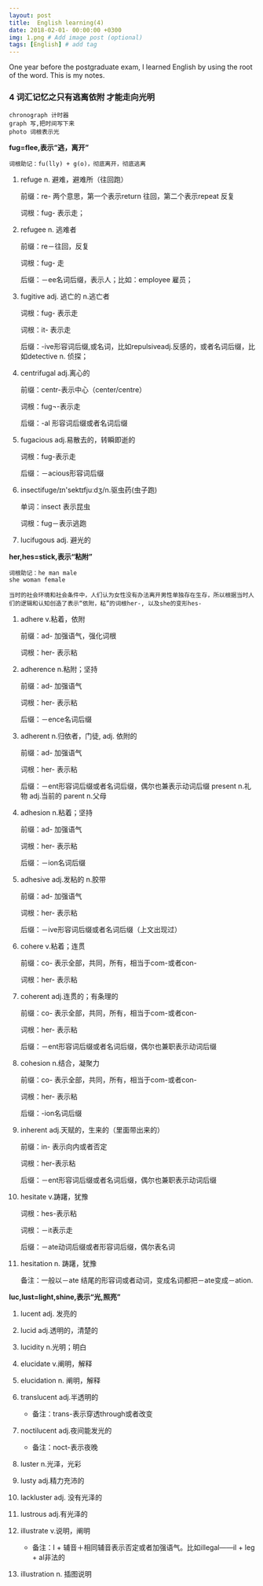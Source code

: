 ```yaml
---
layout: post
title:  English learning(4)
date: 2018-02-01- 00:00:00 +0300
img: 1.png # Add image post (optional)
tags: [English] # add tag
---
```


One year before the postgraduate exam, I learned English by using the root of the word. This is my notes.


### 4 词汇记忆之只有逃离依附 才能走向光明

	chronograph 计时器
    graph 写,把时间写下来
    photo 词根表示光


**fug=flee,表示“逃，离开”**

	词根助记：fu(lly) + g(o)，彻底离开，彻底逃离

1. refuge n. 避难，避难所（往回跑）

	前缀：re- 两个意思，第一个表示return 往回，第二个表示repeat 反复

	词根：fug- 表示走；

2. refugee n. 逃难者

	前缀：re－往回，反复

	词根：fug- 走

   	后缀：－ee名词后缀，表示人；比如：employee 雇员；

3. fugitive adj. 逃亡的 n.逃亡者

	词根：fug- 表示走

	词根：it- 表示走

	后缀：-ive形容词后缀,或名词，比如repulsiveadj.反感的，或者名词后缀，比如detective n. 侦探；

4. centrifugal adj.离心的

	前缀：centr-表示中心（center/centre）

	词根：fug¬-表示走

    后缀：-al 形容词后缀或者名词后缀

5. fugacious adj.易散去的，转瞬即逝的

	词根：fug-表示走

	后缀：－acious形容词后缀

6. insectifuge/ɪn'sektɪfjuːdʒ/n.驱虫药(虫子跑)

	单词：insect 表示昆虫

	词根：fug－表示逃跑

7. lucifugous adj. 避光的


**her,hes=stick,表示“粘附”**

	词根助记：he man male
	she woman female

    当时的社会环境和社会条件中，人们认为女性没有办法离开男性单独存在生存，所以根据当时人们的逻辑和认知创造了表示“依附，粘”的词根her-, 以及she的变形hes-

1. adhere v.粘着，依附

	前缀：ad- 加强语气，强化词根

	词根：her- 表示粘

2. adherence n.粘附；坚持

	前缀：ad- 加强语气

	词根：her- 表示粘

	后缀：－ence名词后缀

3. adherent n.归依者，门徒, adj. 依附的

	前缀：ad- 加强语气

	词根：her- 表示粘

    后缀：－ent形容词后缀或者名词后缀，偶尔也兼表示动词后缀 present n.礼物 adj.当前的 parent n.父母

4. adhesion n.粘着；坚持

	前缀：ad- 加强语气

	词根：her- 表示粘

	后缀：－ion名词后缀

5. adhesive adj.发粘的 n.胶带

	前缀：ad- 加强语气

	词根：her- 表示粘

	后缀：－ive形容词后缀或者名词后缀（上文出现过）

6. cohere v.粘着；连贯

	前缀：co- 表示全部，共同，所有，相当于com-或者con-

	词根：her- 表示粘

7. coherent adj.连贯的；有条理的

	前缀：co- 表示全部，共同，所有，相当于com-或者con-

	词根：her- 表示粘

	后缀：－ent形容词后缀或者名词后缀，偶尔也兼职表示动词后缀

8. cohesion n.结合，凝聚力

	前缀：co- 表示全部，共同，所有，相当于com-或者con-

	词根：her- 表示粘

	后缀：-ion名词后缀

9. inherent adj.天赋的，生来的（里面带出来的）

	前缀：in- 表示向内或者否定

	词根：her-表示粘

	后缀：－ent形容词后缀或者名词后缀，偶尔也兼职表示动词后缀

10. hesitate v.踌躇，犹豫

	词根：hes-表示粘

	词根：－it表示走

	后缀：－ate动词后缀或者形容词后缀，偶尔表名词

11. hesitation n. 踌躇，犹豫

    备注：一般以－ate 结尾的形容词或者动词，变成名词都把－ate变成－ation.


**luc,lust=light,shine,表示“光,照亮”**

1. lucent adj. 发亮的

2. lucid adj.透明的，清楚的

3. lucidity n.光明；明白

4. elucidate v.阐明，解释

5. elucidation n. 阐明，解释

6. translucent adj.半透明的

	- 备注：trans-表示穿透through或者改变

7. noctilucent adj.夜间能发光的

	- 备注：noct-表示夜晚

8. luster n.光泽，光彩

9. lusty adj.精力充沛的

10. lackluster adj. 没有光泽的

11. lustrous adj.有光泽的

12. illustrate v.说明，阐明

	- 备注：I + 辅音＋相同辅音表示否定或者加强语气。比如illegal——il + leg + al非法的

13. illustration n. 插图说明








